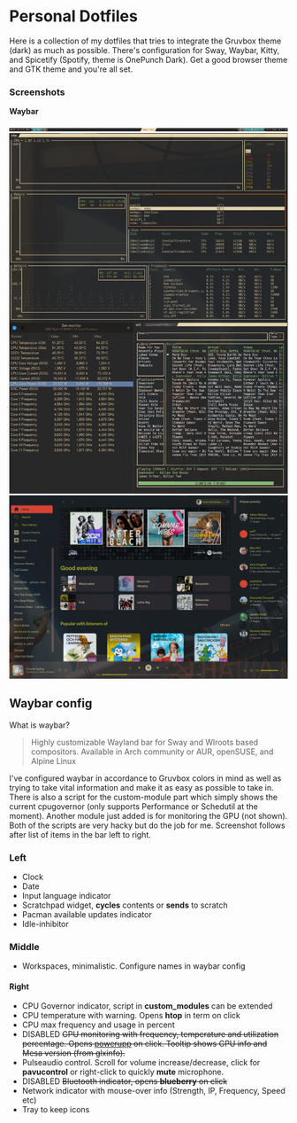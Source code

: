 # Personal Dotfiles
Here is a collection of my dotfiles that tries to integrate the Gruvbox theme (dark) as much as possible. There's configuration for Sway, Waybar, Kitty, and Spicetify (Spotify, theme is OnePunch Dark).
Get a good browser theme and GTK theme and you're all set.

### Screenshots

**Waybar**

![Screenshot of waybar](/screenshot_waybar.png?raw=true)
![Screenshot of kitty and gtk theme](/kitty_and_gtk.png?raw=true)
![Screenshot of Spotify with opacity and system background](/spotify_with_opacity.png?raw=true)

## Waybar config
What is waybar?
>Highly customizable Wayland bar for Sway and Wlroots based compositors.
Available in Arch community or AUR, openSUSE, and Alpine Linux

I've configured waybar in accordance to Gruvbox colors in mind as well as trying to take vital information and make it as easy as possible to take in. There is also a script for the custom-module part which simply shows the current cpugovernor (only supports Performance or Schedutil at the moment). Another module just added is for monitoring the GPU (not shown). Both of the scripts are very hacky but do the job for me.
Screenshot follows after list of items in the bar left to right.

### Left
* Clock
* Date
* Input language indicator
* Scratchpad widget, **cycles** contents or **sends** to scratch
* Pacman available updates indicator
* Idle-inhibitor
### Middle
* Workspaces, minimalistic. Configure names in waybar config
#### Right
* CPU Governor indicator, script in **custom_modules** can be extended
* CPU temperature with warning. Opens **htop** in term on click
* CPU max frequency and usage in percent
* DISABLED ~~GPU monitoring with frequency, temperature and utilization percentage. Opens [powerupp](https://github.com/azeam/powerupp) on click. Tooltip shows GPU info and Mesa version (from glxinfo).~~
* Pulseaudio control. Scroll for volume increase/decrease, click for **pavucontrol** or right-click to quickly **mute** microphone.
* DISABLED ~~Bluetooth indicator, opens **blueberry** on click~~
* Network indicator with mouse-over info (Strength, IP, Frequency, Speed etc)
* Tray to keep icons


